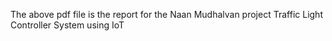 The above pdf file is the report for the Naan Mudhalvan project Traffic Light Controller System using IoT
